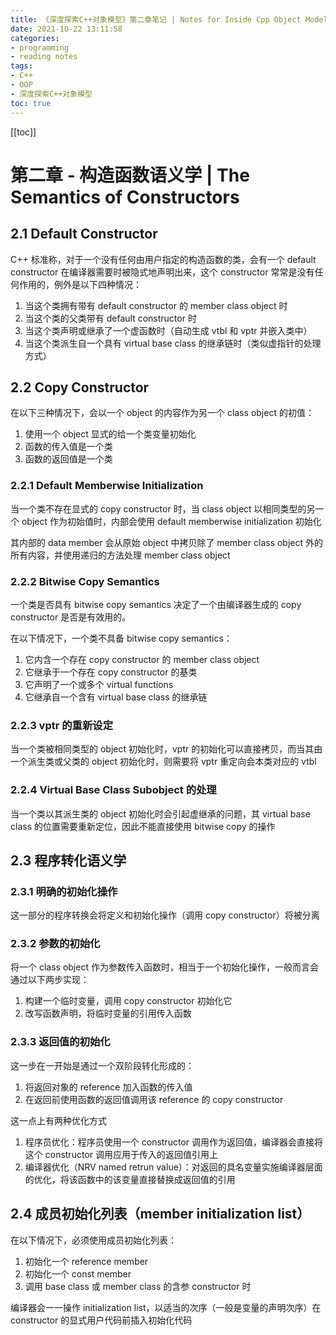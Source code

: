```yaml
---
title: 《深度探索C++对象模型》第二章笔记 | Notes for Inside Cpp Object Model Chapter 02
date: 2021-10-22 13:11:58
categories:
- programming
- reading notes
tags:
- C++
- OOP
- 深度探索C++对象模型
toc: true
---
```


[[toc]]

# 第二章 - 构造函数语义学 | The Semantics of Constructors

## 2.1 Default Constructor

C++ 标准称，对于一个没有任何由用户指定的构造函数的类，会有一个 default constructor 在编译器需要时被隐式地声明出来，这个 constructor 常常是没有任何作用的，例外是以下四种情况：

1. 当这个类拥有带有 default constructor 的 member class object 时
2. 当这个类的父类带有 default constructor 时
3. 当这个类声明或继承了一个虚函数时（自动生成 vtbl 和 vptr 并嵌入类中）
4. 当这个类派生自一个具有 virtual base class 的继承链时（类似虚指针的处理方式）

## 2.2 Copy Constructor

在以下三种情况下，会以一个 object 的内容作为另一个 class object 的初值：

1. 使用一个 object 显式的给一个类变量初始化
2. 函数的传入值是一个类
3. 函数的返回值是一个类

### 2.2.1 Default Memberwise Initialization

当一个类不存在显式的 copy constructor 时，当 class object 以相同类型的另一个 object 作为初始值时，内部会使用 default memberwise initialization 初始化

其内部的 data member 会从原始 object 中拷贝除了 member class object 外的所有内容，并使用递归的方法处理 member class object

### 2.2.2 Bitwise Copy Semantics

一个类是否具有 bitwise copy semantics 决定了一个由编译器生成的 copy constructor 是否是有效用的。

在以下情况下，一个类不具备 bitwise copy semantics：

1. 它内含一个存在 copy constructor 的 member class object 
2. 它继承于一个存在 copy constructor 的基类
3. 它声明了一个或多个 virtual functions
4. 它继承自一个含有 virtual base class 的继承链

### 2.2.3 vptr 的重新设定

当一个类被相同类型的 object 初始化时，vptr 的初始化可以直接拷贝，而当其由一个派生类或父类的 object 初始化时，则需要将 vptr 重定向会本类对应的 vtbl

### 2.2.4 Virtual Base Class Subobject 的处理

当一个类以其派生类的 object 初始化时会引起虚继承的问题，其 virtual base class 的位置需要重新定位，因此不能直接使用 bitwise copy 的操作

## 2.3 程序转化语义学

### 2.3.1 明确的初始化操作

这一部分的程序转换会将定义和初始化操作（调用 copy constructor）将被分离

### 2.3.2 参数的初始化

将一个 class object 作为参数传入函数时，相当于一个初始化操作，一般而言会通过以下两步实现：

1. 构建一个临时变量，调用 copy constructor 初始化它
2. 改写函数声明，将临时变量的引用传入函数

### 2.3.3 返回值的初始化

这一步在一开始是通过一个双阶段转化形成的：

1. 将返回对象的 reference 加入函数的传入值
2. 在返回前使用函数的返回值调用该 reference 的 copy constructor

这一点上有两种优化方式

1. 程序员优化：程序员使用一个 constructor 调用作为返回值，编译器会直接将这个 constructor 调用应用于传入的返回值引用上
2. 编译器优化（NRV named retrun value）：对返回的具名变量实施编译器层面的优化，将该函数中的该变量直接替换成返回值的引用

## 2.4 成员初始化列表（member initialization list）

在以下情况下，必须使用成员初始化列表：

1. 初始化一个 reference member
2. 初始化一个 const member
3. 调用 base class 或 member class 的含参 constructor 时

编译器会一一操作 initialization list，以适当的次序（一般是变量的声明次序）在 constructor 的显式用户代码前插入初始化代码